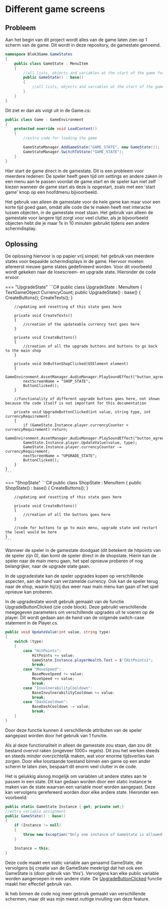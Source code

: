 # Different game screens

## Probleem
Aan het begin van dit project wordt alles van de game laten zien op 1 scherm van de game. Dit wordt in deze repository, de gamestate genoemd.

```C#
namespace Blok3Game.GameStates
{
    public class GameState : MenuItem
    {
        //all lists, objects and variables at the start of the game for the gamestate are created in the code here
        public GameState() : base()
        {
            //all lists, objects and variables at the start of the game for the gamestate are instantiated here, meaning they will show up when the gamestate is loaded in
        }
    }
}
```

Dit ziet er dan als volgt uit in de Game.cs:

```C#
public class Game : GameEnvironment
{
    protected override void LoadContent()
    {
        //extra code for loading the game

        GameStateManager.AddGameState("GAME_STATE", new GameState());
        GameStateManager.SwitchToState("GAME_STATE");
    }
}
```

Hier start de game direct in de gamestate. Dit is een probleem voor meerdere redenen: De speler heeft geen tijd om settings en andere zaken in een menu aan te passen voordat de game start en de speler kan niet zelf kiezen wanneer de game start als deze is opgestart, zoals met een 'start game' knop op een hoofdmenu bijvoorbeeld.

Het gebruik van alleen de gamestate voor de hele game kan maar voor een korte tijd goed gaan, omdat alle code die te maken heeft met interactie tussen objecten, in de gamestate moet staan. Het gebruik van alleen de gamestate voor langere tijd zorgt voor veel clutter, als je bijvoorbeeld objecten hebt die je maar 1x in 10 minuten gebruikt tijdens een andere schermdisplay.

## Oplossing
De oplossing hiervoor is op papier vrij simpel; het gebruik van meerdere states voor bepaalde schermdisplays in de game. Hiervoor moeten allereerst nieuwe game states gedefinieerd worden. Voor dit voorbeeld wordt gekeken naar de losescreen- en upgrade state. Hieronder de code ervoor.

=== "UpgradeState"
    ```C#
    public class UpgradeState : MenuItem
    {
        TextGameObject CurrencyCount;
        public UpgradeState() : base()
        {
            CreateButtons();
            CreateTexts();
        }

        //updating and resetting of this state goes here

        private void CreateTexts()
        {
            //creation of the updateable currency text goes here
        }

        private void CreateButtons()
        {
            //creation of all the upgrade buttons and buttons to go back to the main shop
        }

        private void OnButtonShopClicked(UIElement element)
        {
            GameEnvironment.AssetManager.AudioManager.PlaySoundEffect("button_agree");
            nextScreenName = "SHOP_STATE";
            ButtonClicked();
        }

        //functionality of different upgrade buttons goes here, not shown because the code itself is not important for this documentation

        private void UpgradeButtonClicked(int value, string type, int currencyRequirement)
        {
            if (GameState.Instance.player.currencyCounter < currencyRequirement) return;
            GameEnvironment.AssetManager.AudioManager.PlaySoundEffect("button_agree");
            GameState.Instance.player.UpdateValue(value, type);
            GameState.Instance.player.currencyCounter -= currencyRequirement;
            nextScreenName = "UPGRADE_STATE";
            ButtonClicked();
        }
    }
    ```

=== "ShopState"
    ```C#
    public class ShopState : MenuItem
    {
        public ShopState() : base()
        {
            CreateButtons();
        }

        //updating and resetting of this state goes here

        private void CreateButtons()
        {
            //creation of all the buttons goes here
        }

        //code for buttons to go to main menu, upgrade state and restart the level would be here
    }
    ```

Wanneer de speler in de gamestate doodgaat (dit betekent de hitpoints van de speler zijn 0), dan komt de speler direct in de shopstate. Hierin kan de speler naar de main menu gaan, het spel opnieuw proberen of nog belangrijker, naar de upgrade state gaan.

In de upgradestate kan de speler upgrades kopen op verschillende aspecten, aan de hand van verzamelde currency. Ook kan de speler terug naar de shop, waarin hij/zij dus weer naar main menu kan gaan of het spel opnieuw kan proberen.

In de upgradestate wordt gebruik gemaakt van de functie UpgradeButtonClicked (zie code block). Deze gebruikt verschillende meegegeven parameters om verschillende upgrades uit te voeren op de player. Dit wordt gedaan aan de hand van de volgende switch-case statement in de Player.cs.

```C#
public void UpdateValue(int value, string type)
{
    switch (type)
    {
        case "HitPoints":
            HitPoints += value;
            GameState.Instance.playerHealth.Text = $"{HitPoints}";
            break;
        case "MoveSpeed":
            BaseMoveSpeed += value;
            MoveSpeed += value;
            break;
        case "InvulnerabilityCooldown":
            BaseInvulnerabilityCooldown += value;
            break;
        case "DashCooldown":
            BaseDashCooldown -= value;
            break;
    }
}
```

Door deze functie kunnen 4 verschillende attributen van de speler aangepast worden door het gebruik van 1 functie. 

Als al deze functionaliteit in alleen de gamestate zou staan, dan zou dit bestand overvol raken (ongeveer 1000+ regels). Dit zou het werken steeds en steeds minder overzichtelijk maken, wat voor enorme tijdsverlies kan zorgen. Door elke losstaande toestand binnen een game op een ander scherm te laten zien, bespaart dit enorm veel clutter in de code.

Het is gelukkig alsnog mogelijk om variablen uit andere states aan te passen in een state. Dit kan gedaan worden door een static instance te maken van de state waarvan een variable moet worden aangepast. Deze kan vervolgens gerefereerd worden door elke andere state. Hieronder een voorbeeld:

```C#
public static GameState Instance { get; private set;}
//extra variable assignment
public GameState() : base()
{
    if (Instance != null)
    {
        throw new Exception("Only one instance of GameState is allowed");
    }

    Instance = this;
}
```

Deze code maakt een static variable aan genaamd GameState, die vervolgens bij creatie van de GameState meekrijgt dat het ook een GameState is (door gebruik van 'this'). Vervolgens kan elke public variable worden aangeroepen in een andere state. De [UpgradeButtonClicked](https://suuleewooyaa34-propedeuse-hbo-ict-onderwijs-2023-379a4339aa11c7.dev.hihva.nl/Tijn/Expert/FeatureDocumentation/different-game-screens/#oplossing) functie maakt hier effectief gebruik van.

Ik heb binnen de code nog meer gebruik gemaakt van verschillende schermen, maar dit was mijn meest nuttige invulling van deze feature.
